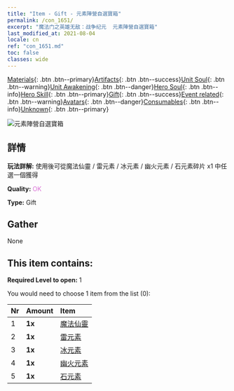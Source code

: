 ```yaml
---
title: "Item - Gift - 元素陣營自選寶箱"
permalink: /con_1651/
excerpt: "魔法门之英雄无敌：战争纪元  元素陣營自選寶箱"
last_modified_at: 2021-08-04
locale: cn
ref: "con_1651.md"
toc: false
classes: wide
---
```

 [Materials](/ItemsCN/){: .btn .btn--primary}[Artifacts](/ItemsCN/Artifacts/){: .btn .btn--success}[Unit Soul](/ItemsCN/UnitSoul/){: .btn .btn--warning}[Unit Awakening](/ItemsCN/UnitAwakening/){: .btn .btn--danger}[Hero Soul](/ItemsCN/HeroSoul/){: .btn .btn--info}[Hero Skill](/ItemsCN/HeroSkill/){: .btn .btn--primary}[Gift](/ItemsCN/Gift/){: .btn .btn--success}[Event related](/ItemsCN/Events/){: .btn .btn--warning}[Avatars](/ItemsCN/Avatars/){: .btn .btn--danger}[Consumables](/ItemsCN/Consumables/){: .btn .btn--info}[Unknown](/ItemsCN/Unknown/){: .btn .btn--primary}

 ![元素陣營自選寶箱](/images/t/i_907267.png)

## 詳情
 **玩法詳解:** 使用後可從魔法仙靈 / 雷元素 / 冰元素 / 幽火元素 / 石元素碎片 x1 中任選一個獲得

 **Quality:** <span style="color: #DA70D6">OK</span>

 **Type:** Gift

## Gather

  None

## This item contains:

 **Required Level to open:** 1

 You would need to choose 1 item from the list (0):

  | Nr | Amount |     Item    |
  |:---|:-------|:------------|
  | 1 |  **1x** | [魔法仙靈](/cn/Items/unt_262/) |  | 
  | 2 |  **1x** | [雷元素](/cn/Items/unt_263/) |  | 
  | 3 |  **1x** | [冰元素](/cn/Items/unt_264/) |  | 
  | 4 |  **1x** | [幽火元素](/cn/Items/unt_265/) |  | 
  | 5 |  **1x** | [石元素](/cn/Items/unt_266/) |  | 
